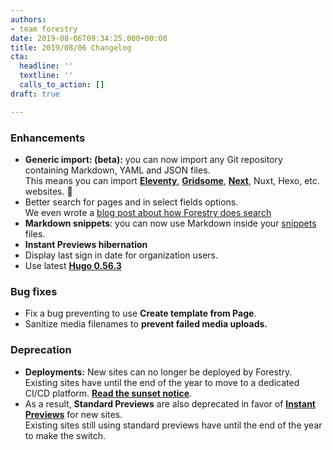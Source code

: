 ```yaml
---
authors:
- team forestry
date: 2019-08-06T09:34:25.000+00:00
title: 2019/08/06 Changelog
cta:
  headline: ''
  textline: ''
  calls_to_action: []
draft: true

---
```

### Enhancements

* **Generic import: (beta):** you can now import any Git repository containing Markdown, YAML and JSON files.   
  This means you can import [**Eleventy**](https://www.11ty.io), [**Gridsome**](https://gridsome.org), [**Next**](https://nextjs.org), Nuxt, Hexo, etc. websites. 🎉 
* Better search for pages and in select fields options.  
  We even wrote a [blog post about how Forestry does search](/blog/full-text-searching-with-postgres/)
* **Markdown snippets**: you can now use Markdown inside your [snippets](https://forestry.io/docs/settings/snippets/) files. 
* **Instant Previews hibernation**
* Display last sign in date for organization users.
* Use latest [**Hugo 0.56.3**](https://gohugo.io/news/0.56.3-relnotes/)

### Bug fixes

* Fix a bug preventing to use **Create template from Page**.
* Sanitize media filenames to **prevent failed media uploads.**

### Deprecation

* **Deployments:** New sites can no longer be deployed by Forestry.   
  Existing sites have until the end of the year to move to a dedicated CI/CD platform. [**Read the sunset notice**](https://forestry.io/docs/sunset/deployments/).
* As a result, **Standard Previews** are also deprecated in favor of [**Instant Previews**](https://forestry.io/docs/previews/instant-previews/) for new sites.   
  Existing sites still using standard previews have until the end of the year to make the switch.